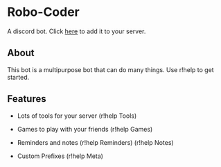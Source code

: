 # Robo-Coder

A discord bot. Click [here](https://discordapp.com/oauth2/authorize?client_id=639607732202110977&permissions=0&scope=bot) to add it
to your server.

## About

This bot is a multipurpose bot that can do many things. Use r!help to get started.

## Features

- Lots of tools for your server (r!help Tools)

- Games to play with your friends (r!help Games)

- Reminders and notes (r!help Reminders) (r!help Notes)

- Custom Prefixes (r!help Meta)
